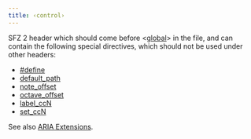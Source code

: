 ```yaml
---
title: ‹control›
---
```

SFZ 2 header which should come before <[global](global)> in the file,
and can contain the following special directives,
which should not be used under other headers:

- [#define](/directives/define)
- [default_path](/opcodes/default_path)
- [note_offset](/opcodes/note_offset)
- [octave_offset](/opcodes/octave_offset)
- [label_ccN](/opcodes/label_ccN)
- [set_ccN](/opcodes/set_ccN)

See also [ARIA Extensions](/opcodes/aria#instrument-settings).
